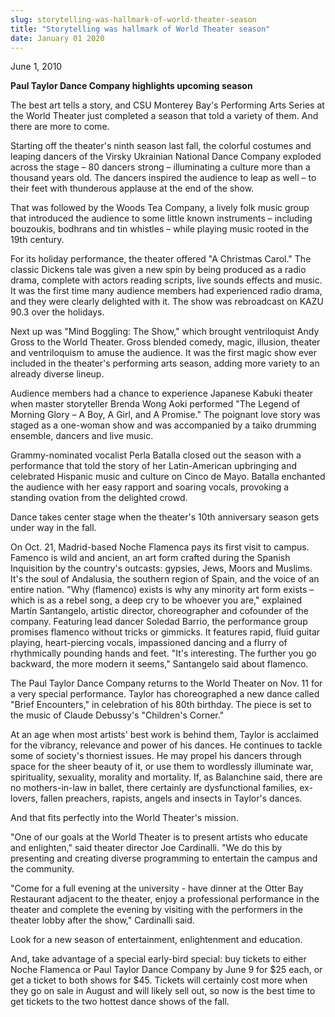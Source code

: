 ```yaml
---
slug: storytelling-was-hallmark-of-world-theater-season
title: "Storytelling was hallmark of World Theater season"
date: January 01 2020
---
```


 
<p>June 1, 2010</p>
<p><strong>Paul Taylor Dance Company highlights upcoming season</strong></p>
<p>
  The best art tells a story, and CSU Monterey Bay's Performing Arts Series at
  the World Theater just completed a season that told a variety of them. And
  there are more to come.
</p>
<p>
  Starting off the theater's ninth season last fall, the colorful costumes and
  leaping dancers of the Virsky Ukrainian National Dance Company exploded across
  the stage – 80 dancers strong – illuminating a culture more than a thousand
  years old. The dancers inspired the audience to leap as well – to their feet
  with thunderous applause at the end of the show.
</p>
<p>
  That was followed by the Woods Tea Company, a lively folk music group that
  introduced the audience to some little known instruments – including
  bouzoukis, bodhrans and tin whistles­ – while playing music rooted in the 19th
  century.
</p>
<p>
  For its holiday performance, the theater offered "A Christmas Carol." The
  classic Dickens tale was given a new spin by being produced as a radio drama,
  complete with actors reading scripts, live sounds effects and music. It was
  the first time many audience members had experienced radio drama, and they
  were clearly delighted with it. The show was rebroadcast on KAZU 90.3 over the
  holidays.
</p>
<p>
  Next up was "Mind Boggling: The Show," which brought ventriloquist Andy Gross
  to the World Theater. Gross blended comedy, magic, illusion, theater and
  ventriloquism to amuse the audience. It was the first magic show ever included
  in the theater's performing arts season, adding more variety to an already
  diverse lineup.
</p>
<p>
  Audience members had a chance to experience Japanese Kabuki theater when
  master storyteller Brenda Wong Aoki performed "The Legend of Morning Glory – A
  Boy, A Girl, and A Promise." The poignant love story was staged as a one-woman
  show and was accompanied by a taiko drumming ensemble, dancers and live music.
</p>
<p>
  Grammy-nominated vocalist Perla Batalla closed out the season with a
  performance that told the story of her Latin-American upbringing and
  celebrated Hispanic music and culture on Cinco de Mayo. Batalla enchanted the
  audience with her easy rapport and soaring vocals, provoking a standing
  ovation from the delighted crowd.
</p>
<p>
  Dance takes center stage when the theater's 10th anniversary season gets under
  way in the fall.
</p>
<p>
  On Oct. 21, Madrid-based Noche Flamenca pays its first visit to campus.
  Famenco is wild and ancient, an art form crafted during the Spanish
  Inquisition by the country's outcasts: gypsies, Jews, Moors and Muslims. It's
  the soul of Andalusia, the southern region of Spain, and the voice of an
  entire nation. "Why (flamenco) exists is why any minority art form exists –
  which is as a rebel song, a deep cry to be whoever you are," explained Martín
  Santangelo, artistic director, choreographer and cofounder of the company.
  Featuring lead dancer Soledad Barrio, the performance group promises flamenco
  without tricks or gimmicks. It features rapid, fluid guitar playing,
  heart-piercing vocals, impassioned dancing and a flurry of rhythmically
  pounding hands and feet. "It's interesting. The further you go backward, the
  more modern it seems," Santangelo said about flamenco.
</p>
<p>
  The Paul Taylor Dance Company returns to the World Theater on Nov. 11 for a
  very special performance. Taylor has choreographed a new dance called "Brief
  Encounters," in celebration of his 80th birthday. The piece is set to the
  music of Claude Debussy's "Children's Corner."
</p>
<p>
  At an age when most artists' best work is behind them, Taylor is acclaimed for
  the vibrancy, relevance and power of his dances. He continues to tackle some
  of society's thorniest issues. He may propel his dancers through space for the
  sheer beauty of it, or use them to wordlessly illuminate war, spirituality,
  sexuality, morality and mortality. If, as Balanchine said, there are no
  mothers-in-law in ballet, there certainly are dysfunctional families,
  ex-lovers, fallen preachers, rapists, angels and insects in Taylor's dances.
</p>
<p>And that fits perfectly into the World Theater's mission.</p>
<p>
  "One of our goals at the World Theater is to present artists who educate and
  enlighten," said theater director Joe Cardinalli. "We do this by presenting
  and creating diverse programming to entertain the campus and the community.
</p>
<p>
  "Come for a full evening at the university - have dinner at the Otter Bay
  Restaurant adjacent to the theater, enjoy a professional performance in the
  theater and complete the evening by visiting with the performers in the
  theater lobby after the show," Cardinalli said.
</p>
<p>Look for a new season of entertainment, enlightenment and education.</p>
<p>
  And, take advantage of a special early-bird special: buy tickets to either
  Noche Flamenca or Paul Taylor Dance Company by June 9 for $25 each, or get a
  ticket to both shows for $45. Tickets will certainly cost more when they go on
  sale in August and will likely sell out, so now is the best time to get
  tickets to the two hottest dance shows of the fall.
</p>
<p><em> </em></p>
 
